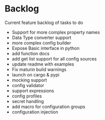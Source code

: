 # Backlog

Current feature backlog of tasks to do

- Support for more complex property names
- Data Type converter support
- more complex config builder
- Expose Basic interface in python
- add function docs
- add get list support for all config sources
- update readme with examples
- Fix maturin build warnings
- launch on cargo & pypi
- mocking support
- config validator
- support expressions
- config profiles
- secret handling
- add macro for configuration groups
- configuration injection